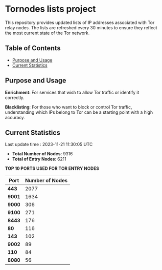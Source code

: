 # Tornodes lists project

This repository provides updated lists of IP addresses associated with Tor relay nodes. The lists are refreshed every 30 minutes to ensure they reflect the most current state of the Tor network.

## Table of Contents

- [Purpose and Usage](#purpose-and-usage)
- [Current Statistics](#current-statistics)


## Purpose and Usage

**Enrichment**: For services that wish to allow Tor traffic or identify it correctly.

**Blacklisting**: For those who want to block or control Tor traffic, understanding which IPs belong to Tor can be a starting point with a high accuracy.

## Current Statistics

Last update time : 2023-11-21 11:30:05 UTC

- **Total Number of Nodes**: 9316
- **Total of Entry Nodes**: 6211

**TOP 10 PORTS USED FOR TOR ENTRY NODES**

| **Port** | **Number of Nodes** |
|------|-----------------|
| **443**   | 2077  |
| **9001**   | 1634  |
| **9000**   | 306  |
| **9100**   | 271  |
| **8443**   | 176  |
| **80**   | 116  |
| **143**   | 102  |
| **9002**   | 89  |
| **110**   | 84  |
| **8080**   | 56  |

